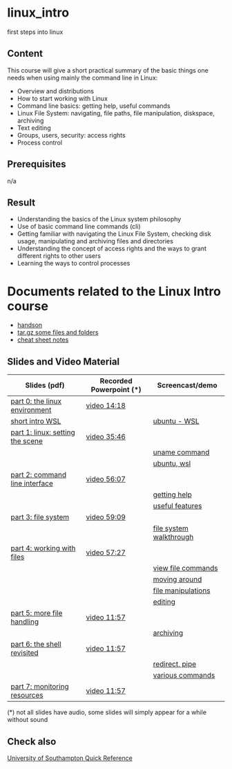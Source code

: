 # linux_intro
first steps into linux


## Content
This course will give a short practical summary of the basic things one needs when using mainly the command line in Linux:

- Overview and distributions
- How to start working with Linux
- Command line basics: getting help, useful commands
- Linux File System: navigating, file paths, file manipulation, diskspace, archiving
- Text editing
- Groups, users, security: access rights
- Process control

## Prerequisites
n/a

## Result
- Understanding the basics of the Linux system philosophy
- Use of basic command line commands (cli)
- Getting familiar with navigating the Linux File System, checking disk usage, manipulating and archiving files and directories
- Understanding the concept of access rights and the ways to grant different rights to other users
- Learning the ways to control processes

# Documents related to the Linux Intro course

* [handson](https://github.com/franklbvp/linuxintro/blob/master/docs/hands-on-linux_intro-all.pdf)
* [tar.gz some files and folders](https://github.com/franklbvp/linuxintro/blob/master/docs/linux_training.tar.gz)
* [cheat sheet notes](https://github.com/franklbvp/linuxintro/blob/master/docs/linux_cli_binder.pdf)

## Slides and Video Material

|Slides (pdf) |Recorded Powerpoint (*) | Screencast/demo |
|------------ | --------------------|-----------------|
|[part 0: the linux environment](https://github.com/franklbvp/linuxintro/blob/master/docs/Linux-intro-0-envrionment.pdf) | [video 14:18](https://kuleuven.mediaspace.kaltura.com/media/Linux-intro-0-envrionment-media/1_qfk1x7s0)| |
|[short intro WSL](https://github.com/franklbvp/linuxintro/blob/master/docs/WSL-short_intro.pdf)||[ubuntu - WSL](https://kuleuven.mediaspace.kaltura.com/media/linux_envronment_first_look_ubuntu_wsl/1_xeqrtih4)|
|[part 1: linux: setting the scene](https://github.com/franklbvp/linuxintro/blob/master/docs/Linux-intro-1-introduction.pdf)| [video 35:46](https://kuleuven.mediaspace.kaltura.com/media/Linux-intro-1-introduction-media/1_jbul900r)| |
|||[uname command](https://kuleuven.mediaspace.kaltura.com/media/linux_1_uname/1_1ujkb84f)|
|||[ubuntu, wsl](https://kuleuven.mediaspace.kaltura.com/media/linux_1_ubuntu_wsl_view/1_eekcb8la)|
|[part 2: command line interface](https://github.com/franklbvp/linuxintro/blob/master/docs/Linux-intro-2-cli_basics.pdf) | [video 56:07](https://kuleuven.mediaspace.kaltura.com/media/Linux-intro-2-cli_basics-media/1_j2xeynx1)| |
|||[getting help](https://kuleuven.mediaspace.kaltura.com/media/linux_2_getting_help/1_9gfrgu5g)|
|||[useful features](https://kuleuven.mediaspace.kaltura.com/media/linux_2_shell_revisited/1_b0ho78ib)|
|[part 3: file system](https://github.com/franklbvp/linuxintro/blob/master/docs/Linux-intro-3-file_system.pdf)| [video 59:09](https://kuleuven.mediaspace.kaltura.com/media/Linux-intro-3-file_system-media/1_q3mubqrj)| |
|||[file system walkthrough](https://kuleuven.mediaspace.kaltura.com/media/linux_3_file_system_walkthrough/1_22g9sq4y)|
|[part 4: working with files](https://github.com/franklbvp/linuxintro/blob/master/docs/Linux-intro-4-working_with_files.pdf) | [video 57:27](https://kuleuven.mediaspace.kaltura.com/media/Linux-intro-4-more_on_files-media/1_0k93stur)| |
|||[view file commands](https://kuleuven.mediaspace.kaltura.com/media/linux_2_view_file_commands/1_ne5doof2)|
|||[moving around](https://kuleuven.mediaspace.kaltura.com/media/linux_3_file_system_movingaround/1_h71oelpi)|
|||[file manipulations](https://kuleuven.mediaspace.kaltura.com/media/linux_3_file_system_filemanipulations/1_87033f9t)|
|||[editing](https://kuleuven.mediaspace.kaltura.com/media/linux_4_edit/1_ci9i73t7)|
|[part 5: more file handling](https://github.com/franklbvp/linuxintro/blob/master/docs/Linux-intro-5-more_file_handling.pdf) | [video 11:57](https://kuleuven.mediaspace.kaltura.com/media/Linux-intro-5-processes-media/1_uphtuxx5)| |
|||[archiving](https://kuleuven.mediaspace.kaltura.com/media/linux_4_archive/1_ahacedra)|
|[part 6: the shell revisited](https://github.com/franklbvp/linuxintro/blob/master/docs/Linux-intro-6-shell_revisited.pdf) | [video 11:57](https://kuleuven.mediaspace.kaltura.com/media/Linux-intro-5-processes-media/1_uphtuxx5)| |
|||[redirect, pipe](https://kuleuven.mediaspace.kaltura.com/media/linux_2_file_redirect_pipe/1_dh9b60i2)|
|||[various commands](https://kuleuven.mediaspace.kaltura.com/media/linux_4_variouscommands/1_gvmga98b)||||[various commands](https://kuleuven.mediaspace.kaltura.com/media/linux_4_variouscommands/1_gvmga98b)|
|[part 7: monitoring resources](https://github.com/franklbvp/linuxintro/blob/master/docs/Linux-intro-7-monitoring_resources.pdf) | [video 11:57](https://kuleuven.mediaspace.kaltura.com/media/Linux-intro-5-processes-media/1_uphtuxx5)| |

(*) not all slides have audio, some slides will simply appear for a while without sound
## Check also
[University of Southampton Quick Reference](https://sotonproduction.service-now.com/sys_attachment.do?sys_id=7194eac40fc2d200dec8f88ce1050e06)
